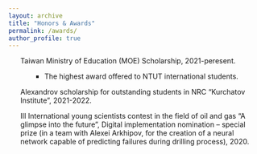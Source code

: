 ```yaml
---
layout: archive
title: "Honors & Awards"
permalink: /awards/
author_profile: true
---
```


<ul>
  <i class="fas fa-medal" style="color:#FFD700;font-size:20px"></i> Taiwan Ministry of Education (MOE) Scholarship, 2021-peresent.
  <ul><ul>
    <li> The highest award offered to NTUT international students.</li>
    </ul></ul>
</ul>

<ul>
  <i class="fas fa-medal" style="color:#FFD700;font-size:20px"></i>  Alexandrov scholarship for outstanding students in NRC “Kurchatov Institute”, 2021-2022.
</ul>

<ul>
  <i class="fas fa-medal" style="color:#FFD700;font-size:20px"></i>  III International young scientists contest in the field of oil and gas “A glimpse into the future”, Digital implementation nomination – special prize (in a team with Alexei Arkhipov, for the creation of a neural network capable of predicting failures during drilling process), 2020.
</ul>

